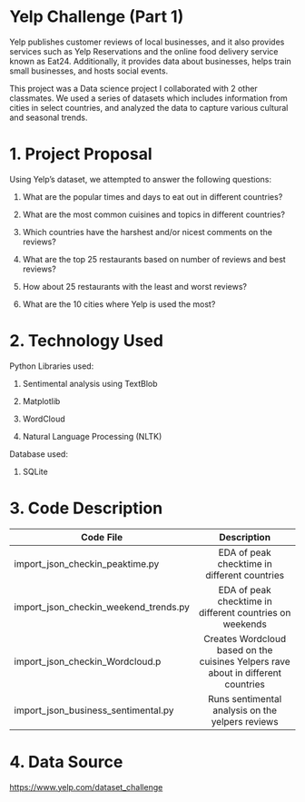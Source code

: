 # Yelp Challenge (Part 1)

Yelp publishes customer reviews of local businesses, and it also provides services such as Yelp Reservations and the online food delivery service known as Eat24. Additionally, it provides data about businesses, helps train small businesses, and hosts social events. 


This project was a Data science project I collaborated with 2 other classmates.
We used a series of datasets which includes information from cities in select countries, and analyzed the data to capture various cultural and seasonal trends.

# 1. Project Proposal

Using Yelp’s dataset, we attempted to answer the following questions:

1.	What are the popular times and days to eat out in different countries? 

2.	What are the most common cuisines and topics in different countries? 

3.	Which countries have the harshest and/or nicest comments on the reviews? 

4.	What are the top 25 restaurants based on number of reviews and best reviews?

5.	How about 25 restaurants with the least and worst reviews? 

6.	What are the 10 cities where Yelp is used the most?


# 2. Technology Used

Python Libraries used:

1.    Sentimental analysis using TextBlob 

2.    Matplotlib 

3.    WordCloud 

4.    Natural Language Processing (NLTK)

Database used:

1.	SQLite


# 3. Code Description

| Code File     | Description   |
| ------------- |:-------------:| 
| import_json_checkin_peaktime.py     |EDA of peak checktime in different countries  |
| import_json_checkin_weekend_trends.py      | EDA of peak checktime in different countries on weekends|
| import_json_checkin_Wordcloud.p | Creates Wordcloud based on the cuisines Yelpers rave about in different countries |
| import_json_business_sentimental.py | Runs sentimental analysis on the yelpers reviews |


# 4. Data Source

https://www.yelp.com/dataset_challenge
